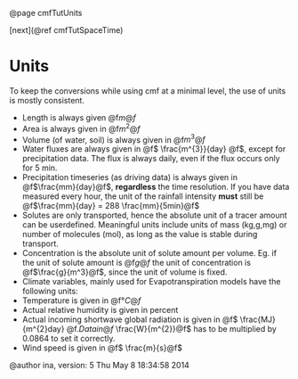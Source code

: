 @page cmfTutUnits

 [next](@ref cmfTutSpaceTime)

# Units

To keep the conversions while using cmf at a minimal level, the use of
units is mostly consistent.

  - Length is always given @f$m@f$
  - Area is always given in @f$m^2@f$
  - Volume (of water, soil) is always given in @f$m^3@f$
  - Water fluxes are always given in @f$ \frac{m^{3}}{day} @f$, except
    for precipitation data. The flux is always daily, even if the flux
    occurs only for 5 min.
  - Precipitation timeseries (as driving data) is always given in
    @f$\frac{mm}{day}@f$, **regardless** the time resolution. If you
    have data measured every hour, the unit of the rainfall intensity
    **must** still be @f$\frac{mm}{day} = 288 \frac{mm}{5min}@f$
  - Solutes are only transported, hence the absolute unit of a tracer
    amount can be userdefined. Meaningful units include units of mass
    (kg,g,mg) or number of molecules (mol), as long as the value is
    stable during transport.
  - Concentration is the absolute unit of solute amount per volume. Eg.
    if the unit of solute amount is @f$g@f$ the unit of concentration
    is @f$\frac{g}{m^3}@f$, since the unit of volume is fixed.
  - Climate variables, mainly used for Evapotranspiration models have
    the following units:
  - Temperature is given in @f$°C@f$
  - Actual relative humidity is given in percent
  - Actual incoming shortwave global radiation is given in @f$
    \frac{MJ}{m^{2}day} @f$. Data in @f$ \frac{W}{m^{2}}@f$ has to be
    multiplied by 0.0864 to set it correctly.
  - Wind speed is given in @f$ \frac{m}{s}@f$

@author ina, version: 5 Thu May 8 18:34:58 2014
